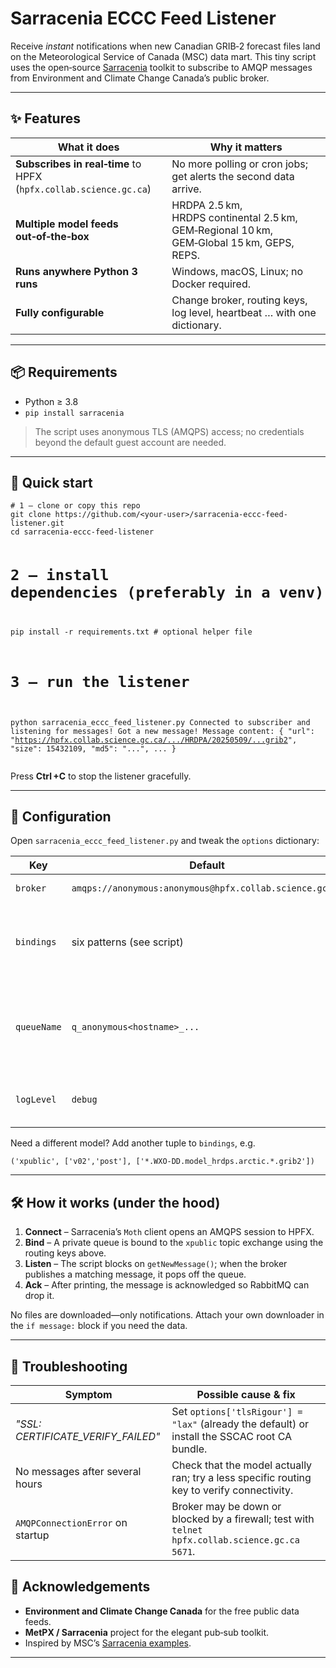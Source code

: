 
<body>
  <h1>Sarracenia ECCC Feed Listener</h1>

  <p>Receive <em>instant</em> notifications when new Canadian GRIB‑2 forecast files land on the Meteorological Service of Canada (MSC) data mart. This tiny script uses the open‑source <a href="https://github.com/MetPX/sarracenia">Sarracenia</a> toolkit to subscribe to AMQP messages from Environment and Climate Change Canada’s public broker.</p>

  <hr />

  <h2>✨ Features</h2>
  <table>
    <thead>
      <tr><th>What it does</th><th>Why it matters</th></tr>
    </thead>
    <tbody>
      <tr><td><strong>Subscribes in real‑time</strong> to HPFX (<code>hpfx.collab.science.gc.ca</code>)</td><td>No more polling or cron jobs; get alerts the second data arrive.</td></tr>
      <tr><td><strong>Multiple model feeds out‑of‑the‑box</strong></td><td>HRDPA 2.5 km, HRDPS continental 2.5 km, GEM‑Regional 10 km, GEM‑Global 15 km, GEPS, REPS.</td></tr>
      <tr><td><strong>Runs anywhere Python 3 runs</strong></td><td>Windows, macOS, Linux; no Docker required.</td></tr>
      <tr><td><strong>Fully configurable</strong></td><td>Change broker, routing keys, log level, heartbeat … with one dictionary.</td></tr>
    </tbody>
  </table>

  <hr />

  <h2>📦 Requirements</h2>
  <ul>
    <li>Python ≥ 3.8</li>
    <li><code>pip install sarracenia</code></li>
  </ul>
  <blockquote>
    <p>The script uses anonymous TLS (AMQPS) access; no credentials beyond the default guest account are needed.</p>
  </blockquote>

  <hr />

  <h2>🚀 Quick start</h2>
  <pre><code># 1 – clone or copy this repo
git clone https://github.com/&lt;your‑user&gt;/sarracenia-eccc-feed-listener.git
cd sarracenia-eccc-feed-listener

# 2 – install dependencies (preferably in a venv)
pip install -r requirements.txt   # optional helper file

# 3 – run the listener
python sarracenia_eccc_feed_listener.py
Connected to subscriber and listening for messages!
Got a new message!
Message content:
 {
   "url": "https://hpfx.collab.science.gc.ca/.../HRDPA/20250509/...grib2",
   "size": 15432109,
   "md5": "...",
   ...
 }</code></pre>
  <p>Press <strong>Ctrl +C</strong> to stop the listener gracefully.</p>

  <hr />

  <h2>🔧 Configuration</h2>
  <p>Open <code>sarracenia_eccc_feed_listener.py</code> and tweak the <code>options</code> dictionary:</p>
  <table>
    <thead>
      <tr><th>Key</th><th>Default</th><th>Description</th></tr>
    </thead>
    <tbody>
      <tr><td><code>broker</code></td><td><code>amqps://anonymous:anonymous@hpfx.collab.science.gc.ca</code></td><td>AMQP broker URL.</td></tr>
      <tr><td><code>bindings</code></td><td>six patterns (see script)</td><td>Routing keys that decide <em>which</em> files trigger messages.</td></tr>
      <tr><td><code>queueName</code></td><td><code>q_anonymous&lt;hostname&gt;_...</code></td><td>Unique queue so you don’t collide with other anonymous users.</td></tr>
      <tr><td><code>logLevel</code></td><td><code>debug</code></td><td><code>info</code>, <code>warning</code>, <code>error</code> also supported.</td></tr>
    </tbody>
  </table>
  <p>Need a different model? Add another tuple to <code>bindings</code>, e.g.</p>
  <pre><code>('xpublic', ['v02','post'], ['*.WXO-DD.model_hrdps.arctic.*.grib2'])</code></pre>

  <hr />

  <h2>🛠 How it works (under the hood)</h2>
  <ol>
    <li><strong>Connect</strong> – Sarracenia’s <code>Moth</code> client opens an AMQPS session to HPFX.</li>
    <li><strong>Bind</strong> – A private queue is bound to the <code>xpublic</code> topic exchange using the routing keys above.</li>
    <li><strong>Listen</strong> – The script blocks on <code>getNewMessage()</code>; when the broker publishes a matching message, it pops off the queue.</li>
    <li><strong>Ack</strong> – After printing, the message is acknowledged so RabbitMQ can drop it.</li>
  </ol>
  <p>No files are downloaded—only notifications. Attach your own downloader in the <code>if message:</code> block if you need the data.</p>

  <hr />

  <h2>🐞 Troubleshooting</h2>
  <table>
    <thead>
      <tr><th>Symptom</th><th>Possible cause &amp; fix</th></tr>
    </thead>
    <tbody>
      <tr><td><em>"SSL: CERTIFICATE_VERIFY_FAILED"</em></td><td>Set <code>options['tlsRigour'] = "lax"</code> (already the default) or install the SSCAC root CA bundle.</td></tr>
      <tr><td>No messages after several hours</td><td>Check that the model actually ran; try a less specific routing key to verify connectivity.</td></tr>
      <tr><td><code>AMQPConnectionError</code> on startup</td><td>Broker may be down or blocked by a firewall; test with <code>telnet hpfx.collab.science.gc.ca 5671</code>.</td></tr>
    </tbody>
  </table>


  <h2>🙌 Acknowledgements</h2>
  <ul>
    <li><strong>Environment and Climate Change Canada</strong> for the free public data feeds.</li>
    <li><strong>MetPX / Sarracenia</strong> project for the elegant pub‑sub toolkit.</li>
    <li>Inspired by MSC’s <a href="https://github.com/MetPX/sarracenia/tree/master/examples">Sarracenia examples</a>.</li>
  </ul>

  <hr />

</body>
</html>

